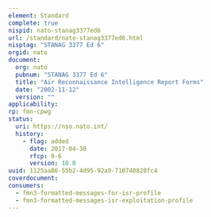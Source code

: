 ```yaml
---
element: Standard
complete: true
nispid: nato-stanag3377ed6
url: /standard/nato-stanag3377ed6.html
nisptag: "STANAG 3377 Ed 6"
orgid: nato
document:
  org: nato
  pubnum: "STANAG 3377 Ed 6"
  title: "Air Reconnaissance Intelligence Report Forms"
  date: "2002-11-12"
  version: ""
applicability:
rp: fmn-cpwg
status:
  uri: https://nso.nato.int/
  history: 
    - flag: added
      date: 2017-04-30
      rfcp: 9-6
      version: 10.0
uuid: 1125aa86-55b2-4d95-92a9-710740828fc4
coverdocument:
consumers:
  - fmn3-formatted-messages-for-isr-profile
  - fmn3-formatted-messages-isr-exploitation-profile
---
```

